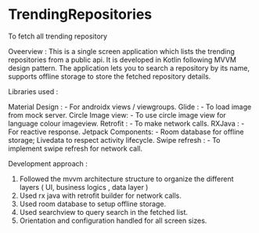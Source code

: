 # TrendingRepositories
To fetch all trending repository

Oveerview :
This is a single screen application which lists the trending repositories from a public api. It is developed in Kotlin following MVVM design pattern. The application lets you to search a repository by its name, supports offline storage to store the fetched repository details.



Libraries used : 

Material Design : - For androidx views / viewgroups.
Glide : - To load image from mock server.
 Circle Image view: - To use circle image view for language colour imageview.
 Retrofit : - To make network calls.
 RXJava : - For reactive response. 
 Jetpack Components: - Room database for offline storage; Livedata to respect activity lifecycle.
 Swipe refresh : - To implement swipe refresh for network call.
 
 
 
 
 Development approach :
 
 1) Followed the mvvm architecture structure to organize the different layers ( UI, business logics , data layer )
 2) Used rx java with retrofit builder for network calls.
 3) Used room database to setup offline storage.
 4) Used searchview to query search in the fetched list.
 5) Orientation and configuration handled for all screen sizes.
